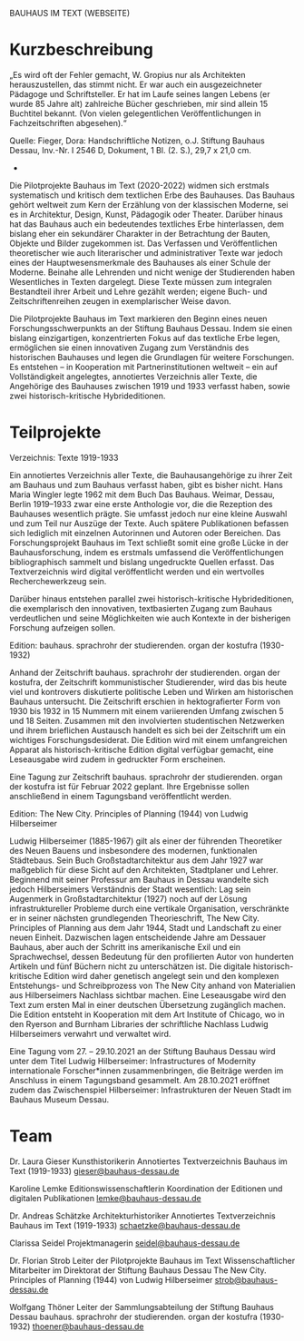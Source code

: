 BAUHAUS IM TEXT (WEBSEITE)


# Kurzbeschreibung

„Es wird oft der Fehler gemacht, W. Gropius nur als Architekten herauszustellen, das stimmt nicht. 
Er war auch ein ausgezeichneter Pädagoge und Schriftsteller. Er hat im Laufe seines langen Lebens 
(er wurde 85 Jahre alt) zahlreiche Bücher geschrieben, mir sind allein 15 Buchtitel bekannt. 
(Von vielen gelegentlichen Veröffentlichungen in Fachzeitschriften abgesehen).“

Quelle: Fieger, Dora: Handschriftliche Notizen, o.J. 
Stiftung Bauhaus Dessau, Inv.-Nr. I 2546 D, Dokument, 1 Bl. (2. S.), 29,7 x 21,0 cm.

*

Die Pilotprojekte Bauhaus im Text (2020-2022) widmen sich erstmals systematisch und kritisch dem textlichen Erbe
des Bauhauses. Das Bauhaus gehört weltweit zum Kern der Erzählung von der klassischen Moderne, sei es 
in Architektur, Design, Kunst, Pädagogik oder Theater. Darüber hinaus hat das Bauhaus auch ein bedeutendes textliches Erbe 
hinterlassen, dem bislang eher ein sekundärer Charakter in der Betrachtung der Bauten, Objekte 
und Bilder zugekommen ist. Das Verfassen und Veröffentlichen theoretischer wie auch literarischer und administrativer Texte war jedoch eines 
der Hauptwesensmerkmale des Bauhauses als einer Schule der Moderne. Beinahe alle Lehrenden und nicht wenige der Studierenden haben 
Wesentliches in Texten dargelegt. Diese Texte müssen zum integralen Bestandteil ihrer Arbeit und Lehre gezählt werden; eigene 
Buch- und Zeitschriftenreihen zeugen in exemplarischer Weise davon. 

Die Pilotprojekte Bauhaus im Text markieren den Beginn eines neuen Forschungsschwerpunkts an der Stiftung Bauhaus Dessau. 
Indem sie einen bislang einzigartigen, konzentrierten Fokus auf das textliche Erbe legen, ermöglichen sie einen innovativen 
Zugang zum Verständnis des historischen Bauhauses und legen die Grundlagen für weitere Forschungen. Es entstehen – in 
Kooperation mit Partnerinstitutionen weltweit – ein auf Vollständigkeit angelegtes, annotiertes Verzeichnis aller Texte, 
die Angehörige des Bauhauses zwischen 1919 und 1933 verfasst haben, sowie zwei historisch-kritische Hybrideditionen. 


# Teilprojekte

Verzeichnis: Texte 1919-1933

Ein annotiertes Verzeichnis aller Texte, die Bauhausangehörige zu ihrer Zeit am Bauhaus und zum Bauhaus verfasst 
haben, gibt es bisher nicht. Hans Maria Wingler legte 1962 mit dem Buch Das Bauhaus. Weimar, Dessau, Berlin 1919–1933 
zwar eine erste Anthologie vor, die die Rezeption des Bauhauses wesentlich prägte. Sie umfasst jedoch nur eine kleine Auswahl 
und zum Teil nur Auszüge der Texte. Auch spätere Publikationen befassen sich lediglich mit einzelnen Autorinnen und Autoren oder 
Bereichen. Das Forschungsprojekt Bauhaus im Text schließt somit eine große Lücke in der Bauhausforschung, indem es 
erstmals umfassend die Veröffentlichungen bibliographisch sammelt und bislang ungedruckte Quellen erfasst. Das Textverzeichnis 
wird digital veröffentlicht werden und ein wertvolles Recherchewerkzeug sein.

Darüber hinaus entstehen parallel zwei historisch-kritische Hybrideditionen, die exemplarisch den 
innovativen, textbasierten Zugang zum Bauhaus verdeutlichen und seine Möglichkeiten wie auch Kontexte in der bisherigen 
Forschung aufzeigen sollen.


Edition: bauhaus. sprachrohr der studierenden. organ der kostufra (1930-1932)

Anhand der Zeitschrift bauhaus. sprachrohr der studierenden. organ der kostufra, der Zeitschrift kommunistischer 
Studierender, wird das bis heute viel und kontrovers diskutierte politische Leben und Wirken am historischen Bauhaus 
untersucht. Die Zeitschrift erschien in hektografierter Form von 1930 bis 1932 in 15 Nummern mit einem variierenden 
Umfang zwischen 5 und 18 Seiten. Zusammen mit den involvierten studentischen Netzwerken und ihrem brieflichen Austausch 
handelt es sich bei der Zeitschrift um ein wichtiges Forschungsdesiderat. Die Edition wird mit einem umfangreichen Apparat als historisch-kritische 
Edition digital verfügbar gemacht, eine Leseausgabe wird zudem in gedruckter Form erscheinen. 

Eine Tagung zur Zeitschrift bauhaus. sprachrohr der studierenden. organ der kostufra ist für Februar 2022 geplant. Ihre Ergebnisse sollen anschließend
in einem Tagungsband veröffentlicht werden.


Edition: The New City. Principles of Planning (1944) von Ludwig Hilberseimer

Ludwig Hilberseimer (1885-1967) gilt als einer der führenden Theoretiker des Neuen Bauens und insbesondere des modernen, 
funktionalen Städtebaus. Sein Buch Großstadtarchitektur aus dem Jahr 1927 war maßgeblich für diese Sicht auf den Architekten, 
Stadtplaner und Lehrer. Beginnend mit seiner Professur am Bauhaus in Dessau wandelte sich jedoch Hilberseimers Verständnis der 
Stadt wesentlich: Lag sein Augenmerk in Großstadtarchitektur (1927) noch auf der Lösung infrastruktureller Probleme durch eine 
vertikale Organisation, verschränkte er in seiner nächsten grundlegenden Theorieschrift, The New City. Principles of Planning aus 
dem Jahr 1944, Stadt und Landschaft zu einer neuen Einheit. Dazwischen lagen entscheidende Jahre am Dessauer Bauhaus, aber auch 
der Schritt ins amerikanische Exil und ein Sprachwechsel, dessen Bedeutung für den profilierten Autor von hunderten Artikeln und fünf Büchern nicht 
zu unterschätzen ist. Die digitale historisch-kritische Edition wird daher genetisch angelegt sein und den komplexen 
Entstehungs- und Schreibprozess von The New City anhand von Materialien aus Hilberseimers Nachlass sichtbar machen. Eine Leseausgabe wird den Text 
zum ersten Mal in einer deutschen Übersetzung zugänglich machen. Die Edition entsteht in Kooperation mit dem Art Institute
of Chicago, wo in den Ryerson and Burnham Libraries der schriftliche Nachlass Ludwig Hilberseimers verwahrt und verwaltet wird.

Eine Tagung vom 27. – 29.10.2021 an der Stiftung Bauhaus Dessau wird unter dem Titel Ludwig Hilberseimer: Infrastructures of 
Modernity internationale Forscher*innen zusammenbringen, die Beiträge werden im Anschluss in einem Tagungsband gesammelt. 
Am 28.10.2021 eröffnet zudem das Zwischenspiel Hilberseimer: Infrastrukturen der Neuen Stadt im Bauhaus Museum Dessau.


# Team

Dr. Laura Gieser
Kunsthistorikerin
Annotiertes Textverzeichnis Bauhaus im Text (1919-1933)
gieser@bauhaus-dessau.de

Karoline Lemke
Editionswissenschaftlerin
Koordination der Editionen und digitalen Publikationen
lemke@bauhaus-dessau.de

Dr. Andreas Schätzke
Architekturhistoriker
Annotiertes Textverzeichnis Bauhaus im Text (1919-1933)
schaetzke@bauhaus-dessau.de

Clarissa Seidel
Projektmanagerin
seidel@bauhaus-dessau.de

Dr. Florian Strob
Leiter der Pilotprojekte Bauhaus im Text
Wissenschaftlicher Mitarbeiter im Direktorat der Stiftung Bauhaus Dessau
The New City. Principles of Planning (1944) von Ludwig Hilberseimer
strob@bauhaus-dessau.de

Wolfgang Thöner
Leiter der Sammlungsabteilung der Stiftung Bauhaus Dessau
bauhaus. sprachrohr der studierenden. organ der kostufra (1930-1932)
thoener@bauhaus-dessau.de


